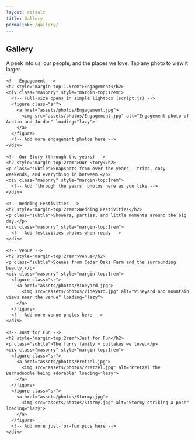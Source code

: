 ```yaml
---
layout: default
title: Gallery
permalink: /gallery/
---
```


<section class="section">
  <div class="container">
    <h1 class="h1">Gallery</h1>
    <p class="lead">A peek into us, our people, and the places we love. Tap any photo to view it larger.</p>

    <!-- Engagement -->
    <h2 style="margin-top:1.5rem">Engagement</h2>
    <div class="masonry" style="margin-top:1rem">
      <!-- Full-size opens in simple lightbox (script.js) -->
      <figure class="sr">
        <a href="assets/photos/Engagement.jpg">
          <img src="assets/photos/Engagement.jpg" alt="Engagement photo of Austin and Jordan" loading="lazy">
        </a>
      </figure>
      <!-- Add more engagement photos here -->
    </div>

    <!-- Our Story (through the years) -->
    <h2 style="margin-top:2rem">Our Story</h2>
    <p class="subtle">Snapshots from over the years — trips, cozy weekends, and everything in between.</p>
    <div class="masonry" style="margin-top:1rem">
      <!-- Add 'through the years' photos here as you like -->
    </div>

    <!-- Wedding Festivities -->
    <h2 style="margin-top:2rem">Wedding Festivities</h2>
    <p class="subtle">Showers, parties, and little moments around the big day.</p>
    <div class="masonry" style="margin-top:1rem">
      <!-- Add festivities photos when ready -->
    </div>

    <!-- Venue -->
    <h2 style="margin-top:2rem">Venue</h2>
    <p class="subtle">Scenes from Cedar Oaks Farm and the surrounding beauty.</p>
    <div class="masonry" style="margin-top:1rem">
      <figure class="sr">
        <a href="assets/photos/Vineyard.jpg">
          <img src="assets/photos/Vineyard.jpg" alt="Vineyard and mountain views near the venue" loading="lazy">
        </a>
      </figure>
      <!-- Add more venue photos here -->
    </div>

    <!-- Just for Fun -->
    <h2 style="margin-top:2rem">Just for Fun</h2>
    <p class="subtle">The furry family + outtakes we love.</p>
    <div class="masonry" style="margin-top:1rem">
      <figure class="sr">
        <a href="assets/photos/Pretzel.jpg">
          <img src="assets/photos/Pretzel.jpg" alt="Pretzel the Bernadoodle being adorable" loading="lazy">
        </a>
      </figure>
      <figure class="sr">
        <a href="assets/photos/Stormy.jpg">
          <img src="assets/photos/Stormy.jpg" alt="Stormy striking a pose" loading="lazy">
        </a>
      </figure>
      <!-- Add more just-for-fun pics here -->
    </div>

  </div>
</section>
